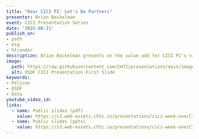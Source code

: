 ```yaml
---
title: "Dear CICI PI: Let's Be Partners"
presenter: Brian Bockelman
event: CICI Presentation Series
date: '2025-08-21'
publish_on:
- path
- osg
- htcondor
description: Brian Bockelman presents on the value add for CICI PI's via the OSDF and Pelican.
image:
  path: https://raw.githubusercontent.com/CHTC/presentations/main/images/cici-osdf-presentation.png
  alt: OSDF CICI Presentation First Slide
keywords:  
- Pelican
- OSDF
- Data
youtube_video_id:
links:
  - name: Public slides (pdf)
    value: https://s3.web-assets.chtc.io/presentations/cici-week-one/CICI-OSDF-21Aug2025.pdf
  - name: Public slides (pptx)
    value: https://s3.web-assets.chtc.io/presentations/cici-week-one/CICI-OSDF-21Aug2025.pptx
---
```

